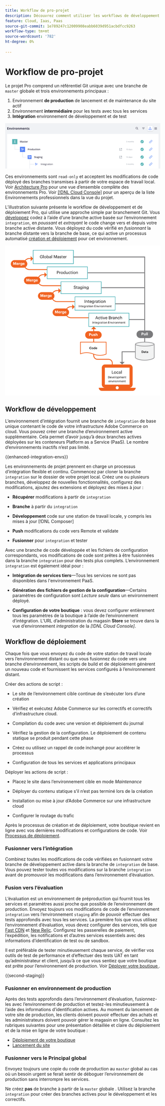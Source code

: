 ```yaml
---
title: Workflow de pro-projet
description: Découvrez comment utiliser les workflows de développement et de déploiement Pro.
feature: Cloud, Iaas, Paas
source-git-commit: 1e789247c12009908eabb6039d951acbdfcc9263
workflow-type: tm+mt
source-wordcount: '782'
ht-degree: 0%

---
```


# Workflow de pro-projet

Le projet Pro comprend un référentiel Git unique avec une branche de `master` globale et trois environnements principaux :

1. Environnement **de production** de lancement et de maintenance du site actif
1. Environnement **intermédiaire** pour les tests avec tous les services
1. **Intégration** environnement de développement et de test

![Liste des environnements Pro](../../assets/pro-environments.png)

Ces environnements sont `read-only` et acceptent les modifications de code déployé des branches transmises à partir de votre espace de travail local. Voir [Architecture Pro](pro-architecture.md) pour une vue d’ensemble complète des environnements Pro. Voir [[!DNL Cloud Console]](../project/overview.md#cloud-console) pour un aperçu de la liste Environnements professionnels dans la vue du projet.

L’illustration suivante présente le workflow de développement et de déploiement Pro, qui utilise une approche simple par branchement Git. Vous [développez](#development-workflow) codez à l’aide d’une branche active basée sur l’environnement `integration`, en _poussant_ et _extrayant_ le code change vers et depuis votre branche active distante. Vous déployez du code vérifié en _fusionnant_ la branche distante vers la branche de base, ce qui active un processus automatisé [création et déploiement](#deployment-workflow) pour cet environnement.

![Vue d&#39;ensemble du workflow de développement de l&#39;architecture Pro](../../assets/pro-dev-workflow.png)

## Workflow de développement

L’environnement d’intégration fournit une branche de `integration` de base unique contenant le code de votre infrastructure Adobe Commerce on cloud. Vous pouvez créer une branche d’environnement active supplémentaire. Cela permet d’avoir jusqu’à deux branches actives déployées sur les conteneurs Platform as a Service (PaaS). Le nombre d’environnements inactifs n’est pas limité.

{{enhanced-integration-envs}}

Les environnements de projet prennent en charge un processus d’intégration flexible et continu. Commencez par cloner la branche `integration` sur le dossier de votre projet local. Créez une ou plusieurs branches, développez de nouvelles fonctionnalités, configurez des modifications, ajoutez des extensions et déployez des mises à jour :

- **Récupérer** modifications à partir de `integration`

- **Branche** à partir du `integration`

- **Développement** code sur une station de travail locale, y compris les mises à jour [!DNL Composer]

- **Push** modifications du code vers Remote et validate

- **Fusionner** pour `integration` et tester

Avec une branche de code développée et les fichiers de configuration correspondants, vos modifications de code sont prêtes à être fusionnées dans la branche `integration` pour des tests plus complets. L’environnement `integration` est également idéal pour :

- **Intégration de services tiers**—Tous les services ne sont pas disponibles dans l&#39;environnement PaaS.

- **Génération des fichiers de gestion de la configuration**—Certains paramètres de configuration sont _Lecture seule_ dans un environnement déployé.

- **Configuration de votre boutique** : vous devez configurer entièrement tous les paramètres de la boutique à l’aide de l’environnement d’intégration. L’URL d’administration du magasin **Store** se trouve dans la vue d’environnement _integration_ de la _[!DNL Cloud Console]_.

## Workflow de déploiement

Chaque fois que vous envoyez du code de votre station de travail locale vers l’environnement distant ou que vous fusionnez du code vers une branche d’environnement, les scripts de build et de déploiement génèrent un nouveau code et fournissent les services configurés à l’environnement distant.

Créer des actions de script :

- Le site de l’environnement cible continue de s’exécuter lors d’une création

- Vérifiez et exécutez Adobe Commerce sur les correctifs et correctifs d’infrastructure cloud.

- Compilation du code avec une version et déploiement du journal

- Vérifiez la gestion de la configuration. Le déploiement de contenu statique se produit pendant cette phase

- Créez ou utilisez un rappel de code inchangé pour accélérer le processus

- Configuration de tous les services et applications principaux

Déployer les actions de script :

- Placez le site dans l’environnement cible en mode _Maintenance_

- Déployer du contenu statique s’il n’est pas terminé lors de la création

- Installation ou mise à jour d’Adobe Commerce sur une infrastructure cloud

- Configurer le routage du trafic

Après le processus de création et de déploiement, votre boutique revient en ligne avec vos dernières modifications et configurations de code. Voir [Processus de déploiement](../deploy/process.md).

### Fusionner vers l’intégration

Combinez toutes les modifications de code vérifiées en fusionnant votre branche de développement active dans la branche de `integration` de base. Vous pouvez tester toutes vos modifications sur la branche `integration` avant de promouvoir les modifications dans l’environnement d’évaluation.

### Fusion vers l’évaluation

L’évaluation est un environnement de préproduction qui fournit tous les services et paramètres aussi proche que possible de l’environnement de production. Envoyez toujours vos modifications de code de l’environnement `integration` vers l’environnement `staging` afin de pouvoir effectuer des tests approfondis avec tous les services. La première fois que vous utilisez l’environnement d’évaluation, vous devez configurer des services, tels que [Fast CDN](../cdn/fastly.md) et [New Relic](../monitor/new-relic-service.md). Configurez les passerelles de paiement, l’expédition, les notifications et d’autres services essentiels avec des informations d’identification de test ou de sandbox.

Il est préférable de tester minutieusement chaque service, de vérifier vos outils de test de performance et d’effectuer des tests UAT en tant qu’administrateur et client, jusqu’à ce que vous sentiez que votre boutique est prête pour l’environnement de production. Voir [ Déployer votre boutique ](../deploy/staging-production.md).

{{second-staging}}

### Fusionner en environnement de production

Après des tests approfondis dans l’environnement d’évaluation, fusionnez-les avec l’environnement de production et testez-les minutieusement à l’aide des informations d’identification actives. Au moment du lancement de votre site de production, les clients doivent pouvoir effectuer des achats et les administrateurs doivent pouvoir gérer le magasin en ligne. Consultez les rubriques suivantes pour une présentation détaillée et claire du déploiement et de la mise en ligne de votre boutique :

- [Déploiement de votre boutique](../deploy/staging-production.md)
- [Lancement du site](../launch/overview.md)

### Fusionner vers le Principal global

Envoyez toujours une copie du code de production au `master` global au cas où un besoin urgent se ferait sentir de déboguer l’environnement de production sans interrompre les services.

Ne créez **pas** de branche à partir de la `master` globale . Utilisez la branche `integration` pour créer des branches actives pour le développement et les correctifs.
